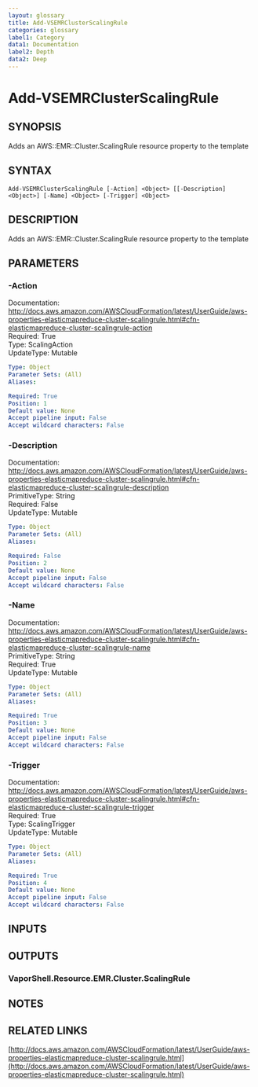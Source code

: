 ```yaml
---
layout: glossary
title: Add-VSEMRClusterScalingRule
categories: glossary
label1: Category
data1: Documentation
label2: Depth
data2: Deep
---
```


# Add-VSEMRClusterScalingRule

## SYNOPSIS
Adds an AWS::EMR::Cluster.ScalingRule resource property to the template

## SYNTAX

```
Add-VSEMRClusterScalingRule [-Action] <Object> [[-Description] <Object>] [-Name] <Object> [-Trigger] <Object>
```

## DESCRIPTION
Adds an AWS::EMR::Cluster.ScalingRule resource property to the template

## PARAMETERS

### -Action
Documentation: http://docs.aws.amazon.com/AWSCloudFormation/latest/UserGuide/aws-properties-elasticmapreduce-cluster-scalingrule.html#cfn-elasticmapreduce-cluster-scalingrule-action    
Required: True    
Type: ScalingAction    
UpdateType: Mutable

```yaml
Type: Object
Parameter Sets: (All)
Aliases: 

Required: True
Position: 1
Default value: None
Accept pipeline input: False
Accept wildcard characters: False
```

### -Description
Documentation: http://docs.aws.amazon.com/AWSCloudFormation/latest/UserGuide/aws-properties-elasticmapreduce-cluster-scalingrule.html#cfn-elasticmapreduce-cluster-scalingrule-description    
PrimitiveType: String    
Required: False    
UpdateType: Mutable

```yaml
Type: Object
Parameter Sets: (All)
Aliases: 

Required: False
Position: 2
Default value: None
Accept pipeline input: False
Accept wildcard characters: False
```

### -Name
Documentation: http://docs.aws.amazon.com/AWSCloudFormation/latest/UserGuide/aws-properties-elasticmapreduce-cluster-scalingrule.html#cfn-elasticmapreduce-cluster-scalingrule-name    
PrimitiveType: String    
Required: True    
UpdateType: Mutable

```yaml
Type: Object
Parameter Sets: (All)
Aliases: 

Required: True
Position: 3
Default value: None
Accept pipeline input: False
Accept wildcard characters: False
```

### -Trigger
Documentation: http://docs.aws.amazon.com/AWSCloudFormation/latest/UserGuide/aws-properties-elasticmapreduce-cluster-scalingrule.html#cfn-elasticmapreduce-cluster-scalingrule-trigger    
Required: True    
Type: ScalingTrigger    
UpdateType: Mutable

```yaml
Type: Object
Parameter Sets: (All)
Aliases: 

Required: True
Position: 4
Default value: None
Accept pipeline input: False
Accept wildcard characters: False
```

## INPUTS

## OUTPUTS

### VaporShell.Resource.EMR.Cluster.ScalingRule

## NOTES

## RELATED LINKS

[http://docs.aws.amazon.com/AWSCloudFormation/latest/UserGuide/aws-properties-elasticmapreduce-cluster-scalingrule.html](http://docs.aws.amazon.com/AWSCloudFormation/latest/UserGuide/aws-properties-elasticmapreduce-cluster-scalingrule.html)

